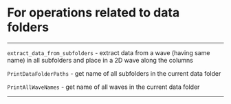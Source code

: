 # For operations related to data folders

***

`extract_data_from_subfolders` - extract data from a wave (having same name) in all subfolders and place in a 2D wave  along the columns

`PrintDataFolderPaths` - get name of all subfolders in the current data folder

`PrintAllWaveNames` - get name of all waves in the current data folder


****
